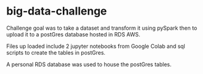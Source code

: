 # big-data-challenge
Challenge goal was to take a dataset and transform it using pySpark then to upload it to a postGres database hosted in RDS AWS.

Files up loaded include 2 jupyter notebooks from Google Colab and sql scripts to create the tables in postGres.

A personal RDS database was used to house the postGres tables.
